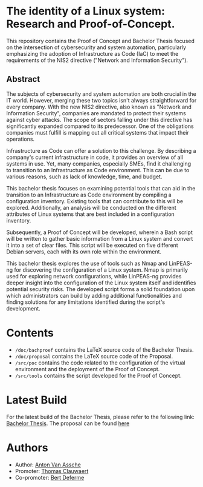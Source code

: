# The identity of a Linux system: Research and Proof-of-Concept.

This repository contains the Proof of Concept and Bachelor Thesis focused on the intersection of cybersecurity and system automation, particularly emphasizing the adoption of Infrastructure as Code (IaC) to meet the requirements of the NIS2 directive ("Network and Information Security").

## Abstract

The subjects of cybersecurity and system automation are both crucial in the IT world.
However, merging these two topics isn't always straightforward for every company.
With the new NIS2 directive, also known as "Network and Information Security", companies are mandated to protect their systems against cyber attacks. The scope of sectors falling under this directive has significantly expanded compared to its predecessor. One of the obligations companies must fulfill is mapping out all critical systems that impact their operations.

Infrastructure as Code can offer a solution to this challenge.
By describing a company's current infrastructure in code, it provides an overview of all systems in use.
Yet, many companies, especially SMEs, find it challenging to transition to an Infrastructure as Code environment.
This can be due to various reasons, such as lack of knowledge, time, and budget.

This bachelor thesis focuses on examining potential tools that can aid in the transition to an Infrastructure as Code environment by compiling a configuration inventory.
Existing tools that can contribute to this will be explored.
Additionally, an analysis will be conducted on the different attributes of Linux systems that are best included in a configuration inventory.

Subsequently, a Proof of Concept will be developed, wherein a Bash script will be written to gather basic information from a Linux system and convert it into a set of clear files.
This script will be executed on five different Debian servers, each with its own role within the environment.

This bachelor thesis explores the use of tools such as Nmap and LinPEAS-ng for discovering the configuration of a Linux system.
Nmap is primarily used for exploring network configurations, while LinPEAS-ng provides deeper insight into the configuration of the Linux system itself and identifies potential security risks.
The developed script forms a solid foundation upon which administrators can build by adding additional functionalities and finding solutions for any limitations identified during the script's development.

# Contents

- `/doc/bachproef` contains the LaTeX source code of the Bachelor Thesis.
- `/doc/proposal` contains the LaTeX source code of the Proposal.
- `/src/poc` contains the code related to the configuration of the virtual environment and the deployment of the Proof of Concept.
- `/src/tools` contains the script developed for the Proof of Concept.

# Latest Build

For the latest build of the Bachelor Thesis, please refer to the following link: [Bachelor Thesis](https://github.com/AntonVanAssche/hogent-bachelorproef/actions/workflows/thesis-docker-tex-to-pdf.yml).
The proposal can be found [here](https://github.com/AntonVanAssche/hogent-bachelorproef/actions/workflows/proposal-docker-tex-to-pdf.yml)

# Authors

- Author: [Anton Van Assche](https://www.github.com/AntonVanAssche)
- Promoter: [Thomas Clauwaert](https://github.com/Ciberth)
- Co-promoter: [Bert Deferme](https://www.github.com/bdeferme)

